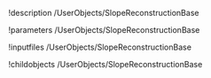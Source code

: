 !description /UserObjects/SlopeReconstructionBase

!parameters /UserObjects/SlopeReconstructionBase

!inputfiles /UserObjects/SlopeReconstructionBase

!childobjects /UserObjects/SlopeReconstructionBase
